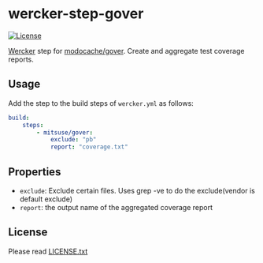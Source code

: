# wercker-step-gover

[![License](https://img.shields.io/badge/license-MIT-yellowgreen.svg?style=flat-square)](LICENSE.txt)

[Wercker][wercker] step for [modocache/gover][gover].
Create and aggregate test coverage reports.

[wercker]: https://app.wercker.com/
[gover]: https://github.com/modocache/gover


## Usage

Add the step to the build steps of `wercker.yml` as follows:

```yaml
build:
    steps:
        - mitsuse/gover:
            exclude: "pb"
            report: "coverage.txt"
```


## Properties

- `exclude`: Exclude certain files. Uses grep -ve to do the exclude(vendor is default exclude)
- `report`: the output name of the aggregated coverage report


## License

Please read [LICENSE.txt](LICENSE.txt)
